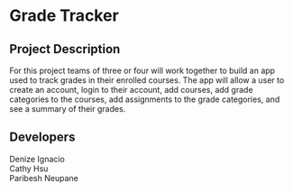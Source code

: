 # Grade Tracker

## Project Description
For this project teams of three or four will work together to build an app used to track grades in their enrolled courses. 
The app will allow a user to create an account, login to their account, add courses, add grade categories to the courses, add assignments to the grade categories, and see a summary of their grades.

## Developers
Denize Ignacio <br/>
Cathy Hsu <br/>
Paribesh Neupane

